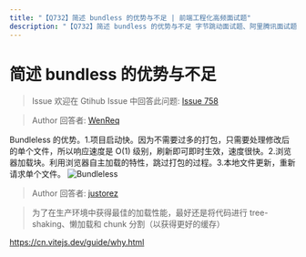```yaml
---
title: "【Q732】简述 bundless 的优势与不足 | 前端工程化高频面试题"
description: "【Q732】简述 bundless 的优势与不足 字节跳动面试题、阿里腾讯面试题、美团小米面试题。"
---
```


# 简述 bundless 的优势与不足

> Issue
> 欢迎在 Gtihub Issue 中回答此问题: [Issue 758](https://github.com/shfshanyue/Daily-Question/issues/758)

> Author
> 回答者: [WenReq](https://github.com/WenReq)

Bundleless 的优势。1.项目启动快。因为不需要过多的打包，只需要处理修改后的单个文件，所以响应速度是 O(1) 级别，刷新即可即时生效，速度很快。2.浏览器加载块。利用浏览器自主加载的特性，跳过打包的过程。3.本地文件更新，重新请求单个文件。
![Bundleless](http://oss.tianmasport.com/gx/size/2022-03-11/196/951803225336446976.png)

> Author
> 回答者: [justorez](https://github.com/justorez)

> 为了在生产环境中获得最佳的加载性能，最好还是将代码进行 tree-shaking、懒加载和 chunk 分割（以获得更好的缓存）

https://cn.vitejs.dev/guide/why.html
